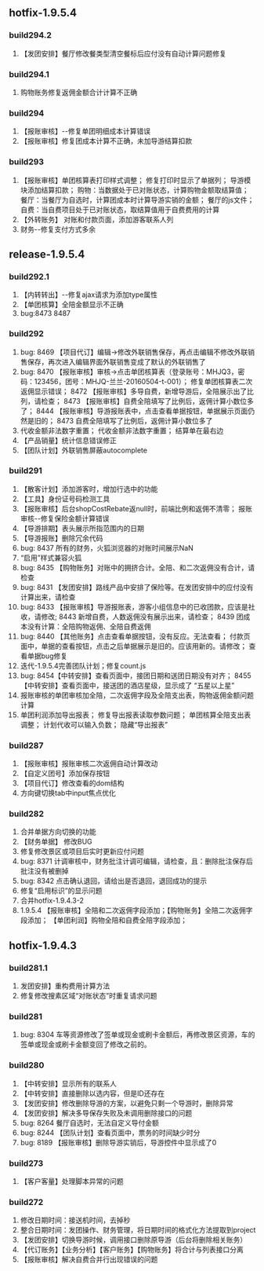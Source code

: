 ## hotfix-1.9.5.4
### build294.2
1. 【发团安排】餐厅修改餐类型清空餐标后应付没有自动计算问题修复

### build294.1
1. 购物账务修复返佣金额合计计算不正确

### build294
1. 【报账审核】--修复单团明细成本计算错误
2. 【报账审核】修复团成本计算不正确，未加导游结算扣款

### build293
1. 【报账审核】单团核算表打印样式调整； 修复打印时显示了单据列； 导游模块添加结算扣款； 购物：当数据处于已对账状态，计算购物金额取结算值； 餐厅：当餐厅为自选时，计算团成本时计算导游实销的金额； 餐厅的js文件； 自费：当自费项目处于已对账状态，取结算值用于自费费用的计算
2. 【外转账务】 对账和付款页面，添加游客联系人列
3. 财务--修复支付方式多余

## release-1.9.5.4
### build292.1
1. 【内转转出】--修复ajax请求为添加type属性
2. 【单团核算】全陪金额显示不正确
3. bug:8473 8487

### build292
1. bug: 8469 【项目代订】编辑->修改外联销售保存，再点击编辑不修改外联销售保存，再次进入编辑界面外联销售变成了默认的外联销售了
2. bug: 8470 【报账审核】审核->点击单团核算表（登录账号：MHJQ3，密码：123456，团号：MHJQ-兰兰-20160504-t-001）； 修复单团核算表二次返佣显示错误； 8472 【报账审核】多导自费，新增导游后，全陪展示出了比列，请检查； 8473 【报账审核】自费全陪填写了比例后，返佣计算小数位多了； 8444 【报账审核】导游报账表中，点击查看单据按钮，单据展示页面仍然是旧的； 8473 自费全陪填写了比例后，返佣计算小数位多了
3. 代收金额非法数字重置； 代收金额非法数字重置； 结算单在最右边
4. 【产品销量】统计信息错误修正
5. 【团队计划】外联销售屏蔽autocomplete

### build291
1. 【散客计划】添加游客时，增加行选中的功能
2. 【工具】身份证号码检测工具
3. 【报账审核】后台shopCostRebate返null时，前端比例和返佣不清零； 报账审核--修复保险金额计算错误
4. 【导游排期】表头展示所指范围内的日期
5. 【导游报账】删除冗余代码
6. bug: 8437 所有的财务，火狐浏览器的对账时间展示NaN
7. “启用”样式兼容火狐
8. bug: 8435 【购物账务】对账中的拥挤合计。全陪、和二次返佣没有合计，请检查
9. bug: 8431 【发团安排】路线产品中安排了保险等。在发团安排中的应付没有计算出来，请检查
10. bug: 8433 【报账审核】导游报账表，游客小组信息中的已收团款，应该是社收，请修改; 8443 新增自费，人数返佣没有展示出来，请检查； 8439 团成本没有计算：全陪购物返佣、全陪自费返佣
11. bug: 8440 【其他账务】点击查看单据按钮，没有反应。无法查看； 付款页面中，单据的查看按钮，点击之后单据展示是旧的。应该用新的。请修改； 查看单据bug修复
12. 迭代-1.9.5.4完善团队计划；修复count.js
13. bug: 8454【中转安排】查看页面中，接团日期和送团日期没有对齐； 8455 【中转安排】查看页面中，接送团的酒店星级，显示成了 “五星以上星”
14. 报账审核的单团审核加全陪，二次返佣字段及全陪支出表，购物返佣金额问题计算
15. 单团利润添加导出报表； 修复导出报表读取参数问题； 单团核算全陪支出表调整； 计划代收可以输入负数； 隐藏“导出报表”

### build287
1. 【报账审核】报账审核二次返佣自动计算改动
2. 【自定义团号】添加保存按钮
3. 【项目代订】修改查看的dom结构
4. 方向键切换tab中input焦点优化

### build282
1. 合并单据方向切换的功能
2. 【财务单据】 修改BUG
3. 修复修改景区或项目后实时更新应付问题
4. bug: 8371 计调审核中，财务批注计调可编辑，请检查，且：删除批注保存后批注没有被删掉
5. bug: 8342 点击确认退回，请给出是否退回，退回成功的提示
6. 修复“启用标识”的显示问题
7. 合并hotfix-1.9.4.3-2
8. 1.9.5.4 【报账审核】全陪和二次返佣字段添加；【购物账务】全陪二次返佣字段添加； 【单团利润】购物全陪和自费全陪字段添加；

## hotfix-1.9.4.3 
### build281.1  
1. 发团安排】重构费用计算方法  
2. 修复修改搜素区域“对账状态”时重复请求问题 

### build281
1. bug: 8304 车等资源修改了签单或现金或刷卡金额后，再修改景区资源，车的签单或现金或刷卡金额变回了修改之前的。

### build280  
1. 【中转安排】显示所有的联系人  
2. 【中转安排】直接删除以选内容，但是ID还存在  
3. 【发团安排】修改删除导游的方案，以避免只剩一个导游时，删除异常  
4. 【发团安排】解决多导保存失败及未调用删除接口的问题
5. bug: 8264 餐厅自选时，无法自定义导付金额  
6. bug: 8244 【团队计划】查看页面中，票务的时间缺少时分
7. bug: 8189 【报账审核】删除导游实销后，导游控件中显示成了0  

### build273 
1. 【客户客量】处理脚本异常的问题  

### build272  
1. 修改日期时间：接送机时间，去掉秒  
2. 整合日期时间：发团操作、财务管理，将日期时间的格式化方法提取到project  
3. 【发团安排】切换导游时候，调用接口删除原导游（后台将删除相关账务）  
4. 【代订账务】【业务分析】【客户账务】【购物账务】将合计与列表接口分离  
5. 【报账审核】解决自费合并行出现错误的问题  
